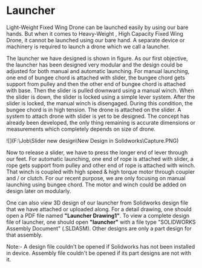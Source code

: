 # **Launcher**

Light-Weight Fixed Wing Drone can be launched easily by using our bare hands. But when it comes to Heavy-Weight , High Capacity Fixed Wing Drone, it cannot be launched using our bare hand. A separate device or machinery is required to launch a drone which we call a launcher.

The launcher we have designed is shown in figure. As our first objective, the launcher has been designed very modular and the design could be adjusted for both manual and automatic launching. For manual launching, one end of bungee chord is attached with slider, the bungee chord gets support from pulley and then the other end of bungee chord is attached with base. Then the slider is pulled downward using a manual winch. When the slider is down, the slider is locked using a simple lever system. After the slider is locked, the manual winch is disengaged. During this condition, the bungee chord is in high tension. The drone is attached on the slider. A system to attach drone with slider is yet to be designed. The concept has already been developed, the only thing remaining is accurate dimensions or measurements which completely depends on size of drone.

![](F:\Job\Slider new design\New Design in Solidworks\Capture.PNG)

Now to release a slider, we have to press the longer end of lever through our feet. For automatic launching, one end of rope is attached with slider, a rope gets support from pulley and other end of rope is attached with winch. That winch is coupled with high speed & high torque motor through coupler and / or clutch. For our recent purpose, we are only focusing on manual launching using bungee chord. The motor and winch could be added on design later on modularly.

One can also view 3D design of our launcher from Solidworks design file that we have attached or uploaded along. For a detail drawing, one should open a PDF file named **"Launcher Drawing1"**. To view a complete design file of launcher, one should open **"launcher"** with a file type "SOLIDWORKS Assembly Document" (.SLDASM). Other designs are only a part design for that assembly. 

Note:- A design file couldn't be opened if Solidworks has not been installed in device. Assembly file couldn't be opened if its part designs are not with it.

